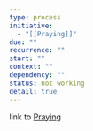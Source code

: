 ```yaml
---
type: process
initiative:
  - "[[Praying]]"
due: ""
recurrence: ""
start: ""
context: ""
dependency: ""
status: not working
detail: true
---
```


link to [Praying](Initiatives/worship/Praying.md)
